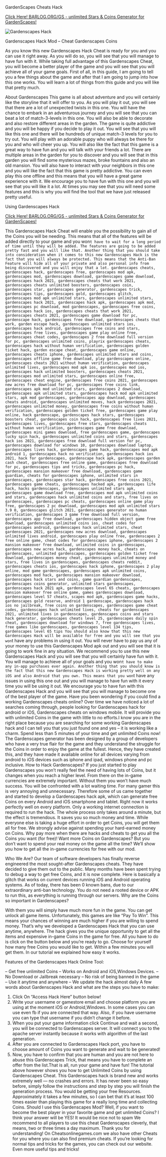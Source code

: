 GardenScapes Cheats Hack

[Click Here! BARLOG.ORG/GS  - unlimited Stars & Coins Generator for GardenScapes!](https://barlog.org/gs)

![Gardenscapes Hack](https://d30womf5coomej.cloudfront.net/a/35/aad0d886-8dcf-442f-ae6a-542de2509774.jpg)

Gardenscapes Hack Mod – Cheat Gardenscapes Coins

As you know this new Gardenscapes Hack Cheat is ready for you and you can use it right away. As you will do so, you will see that you will manage to have fun with it. While taking full advantage of this Gardenscapes Cheat, you will become a better player of the game and you will see that you will achieve all of your game goals. First of all, in this guide, I am going to tell you a few things about the game and after that I am going to jump into how this one works. You will learn a lot of things from this guide and you will like that pretty much.

About Gardenscapes
This game is all about adventure and you will certainly like the storyline that it will offer to you. As you will play it out, you will see that there are a lot of unexpected twists in this one. You will have the chance to embark in an adventurous journey and you will see that you can beat a lot of match-3-levels in this one. You will also be able to decorate and also restore different areas in the garden. The game is quite addictive and you will be happy if you decide to play it out. You will see that you will like this one and there will be hundreds of unique match-3 levels for you to try out.
You will play with an adorable puppy who will always be there for you and who will cheer you up. You will also like the fact that this game is a great way to have fun and you will talk with your friends a lot. There are multiple areas in the garden for you to discover and you will see that in this garden you will find some mysterious mazes, broke fountains and also an old mansion. You will also have to interact with your neighbors in this one and you will like the fact that this game is pretty addictive. You can even play this one offline and this means that you will have a great game experience with it. We encourage you to have fun with this one and you will see that you will like it a lot. At times you may see that you will need some features and this is why you will find the tool that we have just released pretty useful.

Using Gardenscapes Hack

[Click Here! BARLOG.ORG/GS  - unlimited Stars & Coins Generator for GardenScapes!](https://barlog.org/gs)

This Gardenscapes Hack Cheat will enable you the possibility to gain all of the Coins you will be needing. This means that all of the features will be added directly to your game and you won`t have to wait for a long period of time until they will be added. The features are going to be added pretty fast and you will like that. Another thing that you should take into consideration when it comes to this new Gardenscapes Hack is the fact that you will always be protected. This means that the Anti-Ban Feature will hide all of your private and also personal info from being discovered and you will enjoy that a lot. gardenscapes cheats, gardenscapes hack, gardenscapes free, gardenscapes mod apk, gardenscapes mod, gardenscapes download, gardenscapes game download, gardenscapes hack 2021, gardenscapes cheats that work 2021, gardenscapes cheats unlimited boosters, gardenscapes coin, gardenscapes star, gardenscapes generator, gardenscapes trick, gardenscapes tips, gardenscapes gold, gardenscapes glitch, gardenscapes mod apk unlimited stars, gardenscapes unlimited stars, gardenscapes hack 2021, gardenscapes hack apk, gardenscapes apk mod, gardenscapes pc download, mod gardenscapes, gardenscapes free coins, gardenscapes hack ios, gardenscapes cheats that work 2021, gardenscapes cheats 2021, gardenscapes game download for pc, gardenscape hack, gardenscapes free download, gardenscapes cheats that work, garden escape hack, gardenscapes unlimited stars ios, gardenscapes hack android, gardenscapes free coins and stars, gardenscapes free lives, gardenscapes game play online free, gardenscapes cheat codes, gardenscapes 2 free download full version for pc, gardenscapes unlimited coins, playrix gardenscapes cheats, gardenscapes hack without human verification, gardenscapes golden ticket hack, garden escape cheat, gardenscapes game online, gardenscapes cheats iphone, gardenscapes unlimited stars and coins, gardenscapes offline game free download, play gardenscapes online, gardenscapes cheats 2021 without human verification, gardenscapes unlimited lives, gardenscapes mod apk ios, gardenscapes mod ios, gardenscapes hack unlimited boosters, gardenscapes cheats 2021, gardenscapes mod unlimited stars, gardenscapes online free, gardenscapes cheat engine, gardenscapes free coins 2021, gardenscapes new acres free download for pc, gardenscapes free coins link, gardenscapes apk mod unlimited stars, gardenscapes 2 download, gardenscapes apk unlimited stars, gardenscapes hack mod apk unlimited stars, apk mod gardenscapes, gardenscapes app download, gardenscapes cheats android, gardenscapes unlimited moves, hack gardenscapes 2021, gardenscapes unlimited money, gardenscapes free coins without human verification, gardenscapes golden ticket free, gardenscapes game play online, hack gardenscape, gardenscapes hack stars, gardenscapes boosters cheat, gardenscapes coin hack, gardenscapes free lives 2021, gardenscapes lives, gardenscapes free stars, gardenscapes cheats without human verification, gardenscapes game free download, gardenscapes mini games download, free gardenscapes game, gardenscapes lucky spin hack, gardenscapes unlimited coins and stars, gardenscapes hack ios 2021, gardenscapes free download full version for pc, gardenscapes download for windows 10, gardenscapes download laptop, gardenscapes lives hack, gardenscapes game hack, gardenscapes mod apk android 1, gardenscapes hack no verification, gardenscapes hack ios 2021, hack for gardenscapes, gardenscape hack apk, gardenscapes garden cash cheat, gardenscapes free online game, gardenscapes free download for pc, gardenscapes tips and tricks, gardenscapes pc hack, gardenscapes mansion makeover free download, gardenscapes game guardian, cheats for gardenscapes iphone, unlimited stars in gardenscapes, gardenscapes star hack, gardenscapes free coins 2021, gardenscapes game cheats, gardenscapes hacked apk, gardenscapes life hack, hacks gardenscapes, gardenscapes unlimited stars apk, gardenscapes game download free, gardenscapes mod apk unlimited coins and stars, gardenscapes hack unlimited coins and stars, free lives on gardenscapes, gardenscapes pc cheats, gardenscapes online game play free, gardenscapes 2 pc download, gardenscapes mod apk unlimited stars 3.9 0, gardenscapes glitch 2021, gardenscapes generator no human verification, gardenscapes 3 game free download full version, gardenscapes app free download, gardenscapes hidden object game free download, gardenscapes unlimited coins ios, cheat codes for gardenscapes android, gardenscapes hack unlimited stars, cheat gardenscapes 2021, gardenscapes new acres download, gardenscapes unlimited lives android, gardenscapes play online free, gardenscapes 2 free online game, cheat codes for gardenscapes iphone, gardenscapes 2 mansion makeover free download, unlimited coins in gardenscapes, gardenscapes new acres hack, gardenscapes money hack, cheats on gardenscapes, unlimited gardenscapes, gardenscapes golden ticket free download, gardenscapes money cheat, gardenscapes unlimited money and stars, free lives in gardenscapes, gardenscapes cheats reddit, gardenscapes cheats ios, gardenscapes hack iphone, gardenscapes 2 play online, mod game gardenscapes, gardenscapes apk unlimited coins, gardenscapes mod hack, gardenscapes mansion makeover download, gardenscapes hack stars and coins, game guardian gardenscapes, gardenscapes coins generator, unlimited stars gardenscapes, gardenscapes hack 2021 apk, gardenscapes level 65 cheats, gardenscapes mansion makeover free online game, games gardenscapes download, gardenscapes level 57 cheats, scapes mod apk, gardenscapes game hacks, gardenscapes gold reserve, android 1 gardenscape, gardenscapes hack ios no jailbreak, free coins on gardenscapes, gardenscapes game cheat codes, gardenscapes hack unlimited lives, cheats for gardenscapes 2021, unlimited lives in gardenscapes, gardenscapes coins and stars hack generator, gardenscapes cheats level 25, gardenscapes daily spin cheat, gardenscapes download for windows 7, free gardenscapes lives, free games like gardenscapes, gardenscapes level 134 tips, gardenscapes level 65 tips
You should also know that this new Gardenscapes Hack will be available for free and you will see that you won`t have any problems in using it out. You will never have to pay us any of your money to use this Gardenscapes Mod apk out and you will see that it is going to work fine in any situation. We recommend you to use this new Gardenscapes Hack and you will see that you will certainly have fun with it. You will manage to achieve all of your goals and you won`t have to make any in-app purchases ever again. Another thing that you should know is the fact that this new Gardenscapes Hack is working pretty well on any iOS and also Android that you own. This means that you won`t have any issues in using this one out and you will manage to have fun with it every time you will be using it out. We encourage you to have fun with this Gardenscapes Hack and you will see that you will manage to become one of the best player of the game.
Have you been wondering if you could find a working Gardenscapes cheats online? Over time we have noticed a lot of searches coming through, people looking for Gardenscapes hack for android or iOS, Gardenscapes cheats on windows mobile. It will provide you with unlimited Coins in the game with little to no efforts.I know you are in the right place because you are searching for some working Gardenscapes hack and I can tell you that you just found one and yes – it is working like a charm. Spend less than 5 minutes of your time and get unlimited Coins now! The Gardenscapes generator has been designed by a group of developers who have a very true flair for the game and they understand the struggle for the Coins in order to enjoy the game at the fullest. Hence, they have created this, and they have made it available online for all devices varying from android to iOS devices such as iphone and ipad, windows phone and pc inclusive.
How to Hack Gardenscapes?
If you just started to play Gardenscapes you won’t really feel the need of having lots of Coins, but it changes when you reach a higher level. From there on the in-game currencies are extremely important. Without them you won’t have much success. You will be confronted with a lot waiting time. For many gamer this is very annoying and unnecessary. Therefore some of us came together and started to develop a Gardenscapes hack apk, which can generate free Coins on every Android and iOS smartphone and tablet. Right now it works perfectly well on every platform. Only a working internet connection is required to run the hack. The whole process only takes around a minute, but the effect is tremendous. It saves you so much money and time. While everyone else is taking a huge effort in order to get Coins, you will get them all for free.
We strongly advise against spending your hard-earned money on Coins. Why pay more when there are hacks and cheats to get you all the Coins you want (for free)!
Want more Coins on Gardenscapes? But you don’t want to spend your real money on the game all the time? We’ll show you how to get all the in-game currencies for free with our mod.

Who We Are?
Our team of software developers has finally reverse engineered the most sought-after Gardenscapes cheats. They have decided to give them out to the public. Many months have been spent trying to debug a way to get free Coins, and it is now complete. Here is basically a glitch that works on current devices running iOS and Android operating systems. As of today, there has been 0 known bans, due to our extraordinary anti-ban technology. You do not need a rooted device or APK to run this, as everything is running through our servers.
Why are the Coins so important in Gardenscapes?

With them you will simply have much more fun in the game. You can get unlock all game items. Unfortunately, this games are like “Pay To Win”. This means your chances of winning are much higher if you are willing to spend money. That’s why we developed a Gardenscapes Hack that you can use anytime, anywhere. The hack gives you the unique opportunity to get all the items and expensive in-game Coins in the game for free. All you have to do is click on the button below and you’re ready to go. Choose for yourself how many free Coins you would like to get. Within a few minutes you will get them. In our tutorial we explained how easy it works.

Features of the Gardenscapes Hack Online Tool:

– Get free unlimited Coins
– Works on Android and iOS,Windows Devices.
– No Download or Jailbreak necessary
– No risk of being banned in the game
– Use it anytime and anywhere
– We update the hack almost daily
A few words about Gardenscapes Hack and what are the steps you have to make:
1. Click On “Access Hack Here” button below!
2. Write your username or gamestore email and choose platform you are using at the moment iOS or Android,Windows.
In some cases you can use even fb if you are connected that way. Also, if you have username you can type that username if you didn’t change it before.
3. When you put your game information click Continue and wait a second, you will be connected to Gardenscapes server.
It will connect you to the apache server instantly because it works with algorithm of the last generation.
4. After you are connected to Gardenscapes Hack port, you have to choose amount of Coins you want to generate and wait to be generated!
5. Now, you have to confirm that you are human and you are not here to abuse this Gardenscapes Trick, that means you have to complete an offer from the list.That is all, run your game and have fun!
The tutorial above however shows you how to get Unlimited Coins by using Gardenscapes Cheat. This Gardenscapes hack is brand new and works extremely well — no crashes and errors. It has never been so easy before, simply follow the instructions and step by step you will finish the generation process. You would be getting your free Resources. Approximately it takes a few minutes, so I can bet that it’s at least 100 times easier than playing this game for a really long time and collecting Coins.
Should I use this Gardenscapes Mod?
Well, if you want to become the best player in your favorite game and get unlimited Coins? I think your answer will be YES! It would be nice not to spam
We recommend to all players to use this cheat Gardenscapes cleverly, that means, two or three times a day maximum. Thank you for understanding!
On Cheatsonlinegames.com we also have other Cheats for you where you can also find premium cheats. If you’re looking for normal tips and tricks for the games, you can check out our website.
Even more useful tips and tricks!
